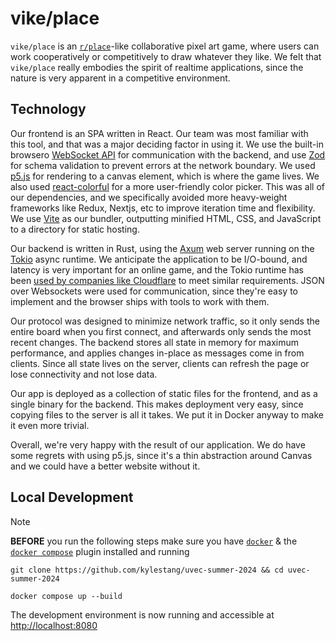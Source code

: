 # vike/place

`vike/place` is an [`r/place`](https://www.reddit.com/r/place/)-like collaborative pixel art game, where users can work cooperatively or competitively to draw whatever they like. We felt that `vike/place` really embodies the spirit of realtime applications, since the nature is very apparent in a competitive environment.

## Technology

Our frontend is an SPA written in React. Our team was most familiar with this tool, and that was a major deciding factor in using it. We use the built-in browsero [WebSocket API](https://developer.mozilla.org/en-US/docs/Web/API/WebSocket) for communication with the backend, and use [Zod](https://zod.dev/) for schema validation to prevent errors at the network boundary. We used [p5.js](https://p5js.org/) for rendering to a canvas element, which is where the game lives. We also used [react-colorful](https://omgovich.github.io/react-colorful/) for a more user-friendly color picker. This was all of our dependencies, and we specifically avoided more heavy-weight frameworks like Redux, Nextjs, etc to improve iteration time and flexibility. We use [Vite](https://vitejs.dev/) as our bundler, outputting minified HTML, CSS, and JavaScript to a directory for static hosting.

Our backend is written in Rust, using the [Axum](https://github.com/tokio-rs/axum) web server running on the [Tokio](https://tokio.rs/) async runtime. We anticipate the application to be I/O-bound, and latency is very important for an online game, and the Tokio runtime has been [used by companies like Cloudflare](https://blog.cloudflare.com/how-we-built-pingora-the-proxy-that-connects-cloudflare-to-the-internet/) to meet similar requirements. JSON over Websockets were used for communication, since they're easy to implement and the browser ships with tools to work with them.

Our protocol was designed to minimize network traffic, so it only sends the entire board when you first connect, and afterwards only sends the most recent changes. The backend stores all state in memory for maximum performance, and applies changes in-place as messages come in from clients. Since all state lives on the server, clients can refresh the page or lose connectivity and not lose data.

Our app is deployed as a collection of static files for the frontend, and as a single binary for the backend. This makes deployment very easy, since copying files to the server is all it takes. We put it in Docker anyway to make it even more trivial.

Overall, we're very happy with the result of our application. We do have some regrets with using p5.js, since it's a thin abstraction around Canvas and we could have a better website without it.

## Local Development

> [!NOTE]
> **BEFORE** you run the following steps make sure you have [`docker`](https://docs.docker.com/engine/install/) & the [`docker compose`](https://docs.docker.com/compose/install/#scenario-two-install-the-compose-plugin) plugin installed and running

```shell
git clone https://github.com/kylestang/uvec-summer-2024 && cd uvec-summer-2024

docker compose up --build
```

The development environment is now running and accessible at [http://localhost:8080](http://localhost:8080/)
